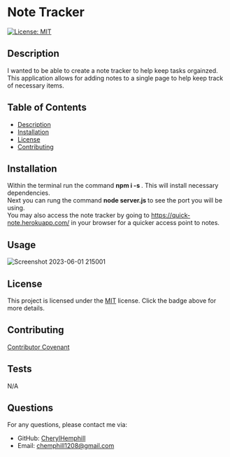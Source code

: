 
# Note Tracker

[![License: MIT](https://img.shields.io/badge/License-MIT-yellow.svg)](https://opensource.org/licenses/MIT)

## Description
I wanted to be able to create a note tracker to help keep tasks orgainzed. This application allows for adding notes to a single page to help keep track of necessary items.

## Table of Contents
* [Description](#description)
* [Installation](#installation)
* [License](#license)
* [Contributing](#contributing)

## Installation
Within the terminal run the command <b> npm i -s </b>. This will install necessary dependencies. <br> Next you can rung the command <b> node server.js </b> to see the port you will be using. <br> You may also access the note tracker by going to   https://quick-note.herokuapp.com/ in your browser for a quicker access point to notes.

## Usage

<!-- ![alt 
text](public/assets/screenshot.png) -->
![Screenshot 2023-06-01 215001](https://github.com/CherylHemphill/Note-Tracker/assets/126039394/58e9bebb-0288-4afb-bce3-f4b131c2c1f7)

## License

This project is licensed under the [MIT](https://opensource.org/licenses/MIT) license. Click the badge above for more details.


## Contributing
 [Contributor Covenant](https://www.contributor-covenant.org/)

## Tests
N/A

## Questions
For any questions, please contact me via:
* GitHub: [CherylHemphill](https://github.com/CherylHemphill)
* Email: chemphill1208@gmail.com

